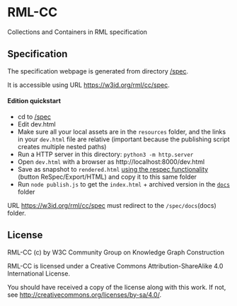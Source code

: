 # RML-CC

Collections and Containers in RML specification

## Specification

The specification webpage is generated from directory [/spec](spec).

It is accessible using URL https://w3id.org/rml/cc/spec.

#### Edition quickstart

- cd to [/spec](spec)
- Edit dev.html
- Make sure all your local assets are in the `resources` folder, 
  and the links in your `dev.html` file are relative 
  (important because the publishing script creates multiple nested paths)
- Run a HTTP server in this directory: `python3 -m http.server`
- Open `dev.html` with a browser as http://localhost:8000/dev.html
- Save as snapshot to `rendered.html` [using the respec functionality](https://respec.org/docs/#using-browser) (button ReSpec/Export/HTML) and copy it to this same folder
- Run `node publish.js` to get the `index.html` + archived version in the [`docs`](docs) folder

URL https://w3id.org/rml/cc/spec must redirect to the `/spec/docs`(docs) folder.

## License

RML-CC (c) by W3C Community Group on Knowledge Graph Construction

RML-CC is licensed under a
Creative Commons Attribution-ShareAlike 4.0 International License.

You should have received a copy of the license along with this
work.  If not, see <http://creativecommons.org/licenses/by-sa/4.0/>.
